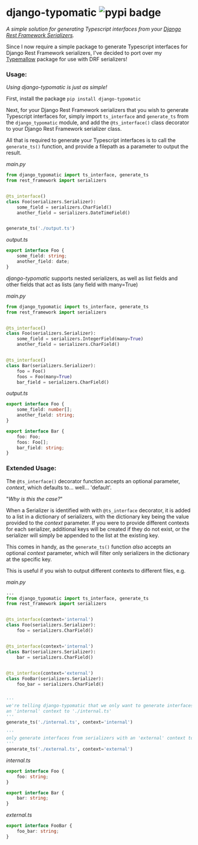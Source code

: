 

# django-typomatic ![pypi badge](https://img.shields.io/pypi/v/django-typomatic)
_A simple solution for generating Typescript interfaces from your [Django Rest Framework Serializers](https://www.django-rest-framework.org/api-guide/serializers/)._

Since I now require a simple package to generate Typescript interfaces for Django Rest Framework serializers, I've decided to port over my [Typemallow](https://github.com/adenh93/typemallow/) package for use with DRF serializers!

### Usage:

_Using django-typomatic is just as simple!_

First, install the package 
`pip install django-typomatic`

Next, for your Django Rest Framework serializers that you wish to generate Typescript interfaces for, simply import `ts_interface` and `generate_ts` from the `django_typomatic` module, and add the `@ts_interface()` class decorator to your Django Rest Framework serializer class.

All that is required to generate your Typescript interfaces is to call the `generate_ts()` function, and provide a filepath as a parameter to output the result.

_main.py_
```python
from django_typomatic import ts_interface, generate_ts
from rest_framework import serializers


@ts_interface()
class Foo(serializers.Serializer):
    some_field = serializers.CharField()
    another_field = serializers.DateTimeField()


generate_ts('./output.ts')
```

_output.ts_
```typescript
export interface Foo {
    some_field: string;
    another_field: date;
}
```

_django-typomatic_ supports nested serializers, as well as list fields and other fields that act as lists (any field with many=True)

_main.py_
```python
from django_typomatic import ts_interface, generate_ts
from rest_framework import serializers


@ts_interface()
class Foo(serializers.Serializer):
    some_field = serializers.IntegerField(many=True)
    another_field = serializers.CharField()


@ts_interface()
class Bar(serializers.Serializer):
    foo = Foo()
    foos = Foo(many=True)
    bar_field = serializers.CharField()
```
_output.ts_
```typescript
export interface Foo {
    some_field: number[];
    another_field: string;
}

export interface Bar {
    foo: Foo;
    foos: Foo[];
    bar_field: string;
}
```

### Extended Usage:
The `@ts_interface()` decorator function accepts an optional parameter, _context_, which defaults to... well... 'default'.

"_Why is this the case?_" 

When a Serializer is identified with with `@ts_interface` decorator, it is added to a list in a dictionary of serializers, with the dictionary key being the value provided to the _context_ parameter. If you were to provide different contexts for each serializer, additional keys will be created if they do not exist, or the serializer will simply be appended to the list at the existing key.

This comes in handy, as the `generate_ts()` function _also_ accepts an optional _context_ parameter, which will filter only serializers in the dictionary at the specific key.

This is useful if you wish to output different contexts to different files, e.g.

_main.py_
```python
...
from django_typomatic import ts_interface, generate_ts
from rest_framework import serializers


@ts_interface(context='internal')
class Foo(serializers.Serializer):
    foo = serializers.CharField()


@ts_interface(context='internal')
class Bar(serializers.Serializer):
    bar = serializers.CharField()
 

@ts_interface(context='external')
class FooBar(serializers.Serializer):
    foo_bar = serializers.CharField()


''' 
we're telling django-typomatic that we only want to generate interfaces from serializers with 
an 'internal' context to './internal.ts' 
'''
generate_ts('./internal.ts', context='internal')

''' 
only generate interfaces from serializers with an 'external' context to './external.ts' 
'''
generate_ts('./external.ts', context='external')
```

_internal.ts_
```typescript
export interface Foo {
    foo: string;
}

export interface Bar {
    bar: string;
}
```

_external.ts_
```typescript
export interface FooBar {
    foo_bar: string;
}
```
